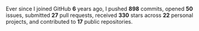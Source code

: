 Ever since I joined GitHub **6** years ago, I pushed **898** commits, opened **50** issues, submitted **27** pull requests, received **330** stars across **22** personal projects, and contributed to **17** public repositories.